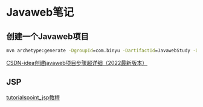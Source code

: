 # Javaweb笔记

## 创建一个Javaweb项目

```cmd
mvn archetype:generate -DgroupId=com.binyu -DartifactId=JavawebStudy -DarchetypeArtifactId=maven-archetype-webapp -DinteractiveMode=false
```

[CSDN-idea创建javaweb项目步骤超详细（2022最新版本）](https://blog.csdn.net/m0_52861000/article/details/127914719)

## JSP

[tutorialspoint_jsp教程](https://www.tutorialspoint.com/jsp/jsp_syntax.htm)
